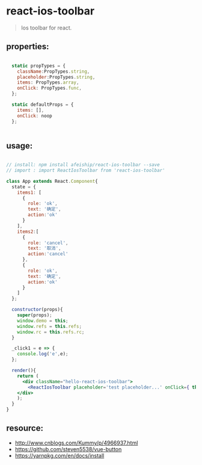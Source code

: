 # react-ios-toolbar
> Ios toolbar for react.


## properties:
```javascript

  static propTypes = {
    className:PropTypes.string,
    placeholder:PropTypes.string,
    items: PropTypes.array,
    onClick: PropTypes.func,
  };

  static defaultProps = {
    items: [],
    onClick: noop
  };
  
```

## usage:
```jsx

// install: npm install afeiship/react-ios-toolbar --save
// import : import ReactIosToolbar from 'react-ios-toolbar'

class App extends React.Component{
  state = {
    items1: [
      {
        role: 'ok',
        text: '确定',
        action:'ok'
      }
    ],
    items2:[
      {
        role: 'cancel',
        text: '取消',
        action:'cancel'
      },
      {
        role: 'ok',
        text: '确定',
        action:'ok'
      }
    ]
  };

  constructor(props){
    super(props);
    window.demo = this;
    window.refs = this.refs;
    window.rc = this.refs.rc;
  }

  _click1 = e => {
    console.log('e',e);
  };

  render(){
    return (
      <div className="hello-react-ios-toolbar">
        <ReactIosToolbar placeholder='test placeholder...' onClick={ this._click1 } items={this.state.items2} ref='rc' />
    </div>
    );
  }
}

```



## resource:
+ http://www.cnblogs.com/Kummy/p/4966937.html
+ https://github.com/steven5538/vue-button
+ https://yarnpkg.com/en/docs/install


